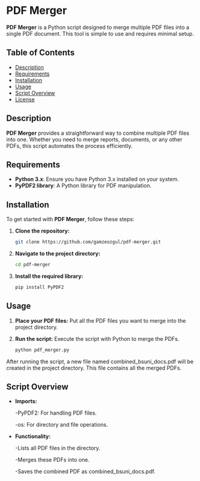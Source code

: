 # PDF Merger

**PDF Merger** is a Python script designed to merge multiple PDF files into a single PDF document. This tool is simple to use and requires minimal setup.

## Table of Contents

- [Description](#description)
- [Requirements](#requirements)
- [Installation](#installation)
- [Usage](#usage)
- [Script Overview](#script-overview)
- [License](#license)

## Description

**PDF Merger** provides a straightforward way to combine multiple PDF files into one. Whether you need to merge reports, documents, or any other PDFs, this script automates the process efficiently.

## Requirements

- **Python 3.x**: Ensure you have Python 3.x installed on your system.
- **PyPDF2 library**: A Python library for PDF manipulation.

## Installation

To get started with **PDF Merger**, follow these steps:

1. **Clone the repository:**

   ```bash
   git clone https://github.com/gamzeozgul/pdf-merger.git

2. **Navigate to the project directory:**

    ```bash
   cd pdf-merger

3. **Install the required library:**

    ```bash
   pip install PyPDF2

## Usage

1. **Place your PDF files:** Put all the PDF files you want to merge into the project directory.

2. **Run the script:** Execute the script with Python to merge the PDFs.

    ```bash
   python pdf_merger.py

After running the script, a new file named combined_bsuni_docs.pdf will be created in the project directory. This file contains all the merged PDFs.

## Script Overview

- **Imports:**

   -PyPDF2: For handling PDF files.

   -os: For directory and file operations.


- **Functionality:**

  -Lists all PDF files in the directory.

  -Merges these PDFs into one.

  -Saves the combined PDF as combined_bsuni_docs.pdf.
